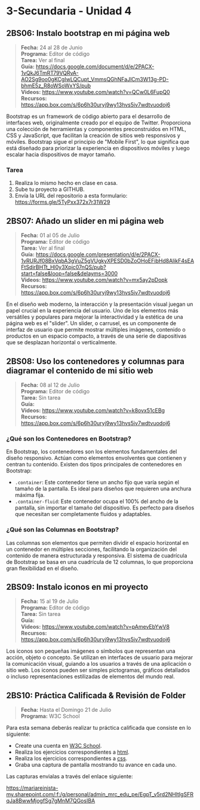 # 3-Secundaria - Unidad 4

## 2BS06: Instalo bootstrap en mi página web

> <i class="bi bi-calendar"></i> **Fecha:** 24 al 28 de Junio<br><i class="bi bi-laptop"></i> **Programa:** Editor de código<br><i class="bi bi-clipboard-check"></i> **Tarea:** Ver al final<br> <i class="bi bi-card-checklist"></i> **Guía:** https://docs.google.com/document/d/e/2PACX-1vQkJ6TmRT79VQRvA-AO2Sg9oo0gKCgIwLQCupt_VmmsQGhNFaJlCm3W13g-PD-bhmE5z_R8oWSoWxYS/pub <br><i class="bi bi-youtube txt-red"></i> **Videos:** https://www.youtube.com/watch?v=QCw0L6FupQ0<br><i class="bi bi-files"></i> **Recursos:** https://app.box.com/s/6p6h30uryj9wy13hvs5iv7wdtvuodoj6

Bootstrap es un framework de código abierto para el desarrollo de interfaces web, originalmente creado por el equipo de Twitter. Proporciona una colección de herramientas y componentes preconstruidos en HTML, CSS y JavaScript, que facilitan la creación de sitios web responsivos y móviles. Bootstrap sigue el principio de "Mobile First", lo que significa que está diseñado para priorizar la experiencia en dispositivos móviles y luego escalar hacia dispositivos de mayor tamaño.

### Tarea

1. Realiza lo mismo hecho en clase en casa.
2. Sube tu proyecto a GITHUB.
3. Envía la URL del repositorio a esta formulario: https://forms.gle/5TyPxx372x7r31W29

## 2BS07: Añado un slider en mi página web

> <i class="bi bi-calendar"></i> **Fecha:** 01 al 05 de Julio<br><i class="bi bi-laptop"></i> **Programa:** Editor de código<br><i class="bi bi-clipboard-check"></i> **Tarea:** Ver al final<br> <i class="bi bi-card-checklist"></i> **Guía:** https://docs.google.com/presentation/d/e/2PACX-1vRURJf08BxVqbA3gVuZ5gVUgkyXPESD0bZoOHoEFibHd8AlikF4sEAFtSdirBHTt_Hl0y3Xpjc07nQS/pub?start=false&loop=false&delayms=3000 <br><i class="bi bi-youtube txt-red"></i> **Videos:** https://www.youtube.com/watch?v=mx5ay2pDopk<br><i class="bi bi-files"></i> **Recursos:** https://app.box.com/s/6p6h30uryj9wy13hvs5iv7wdtvuodoj6

En el diseño web moderno, la interacción y la presentación visual juegan un papel crucial en la experiencia del usuario. Uno de los elementos más versátiles y populares para mejorar la interactividad y la estética de una página web es el "slider". Un slider, o carrusel, es un componente de interfaz de usuario que permite mostrar múltiples imágenes, contenido o productos en un espacio compacto, a través de una serie de diapositivas que se desplazan horizontal o verticalmente.


## 2BS08: Uso los contenedores y columnas para diagramar el contenido de mi sitio web

> <i class="bi bi-calendar"></i> **Fecha:** 08 al 12 de Julio<br><i class="bi bi-laptop"></i> **Programa:** Editor de código<br><i class="bi bi-clipboard-check"></i> **Tarea:** Sin tarea<br> <i class="bi bi-card-checklist"></i> **Guía:**  <br><i class="bi bi-youtube txt-red"></i> **Videos:** https://www.youtube.com/watch?v=k8ovx51cEBg<br><i class="bi bi-files"></i> **Recursos:** https://app.box.com/s/6p6h30uryj9wy13hvs5iv7wdtvuodoj6

### ¿Qué son los Contenedores en Bootstrap?

En Bootstrap, los contenedores son los elementos fundamentales del diseño responsivo. Actúan como elementos envolventes que contienen y centran tu contenido. Existen dos tipos principales de contenedores en Bootstrap:

- <code>.container</code>: Este contenedor tiene un ancho fijo que varía según el tamaño de la pantalla. Es ideal para diseños que requieren una anchura máxima fija.
- <code>.container-fluid</code>: Este contenedor ocupa el 100% del ancho de la pantalla, sin importar el tamaño del dispositivo. Es perfecto para diseños que necesitan ser completamente fluidos y adaptables.

### ¿Qué son las Columnas en Bootstrap?

Las columnas son elementos que permiten dividir el espacio horizontal en un contenedor en múltiples secciones, facilitando la organización del contenido de manera estructurada y responsiva. El sistema de cuadrícula de Bootstrap se basa en una cuadrícula de 12 columnas, lo que proporciona gran flexibilidad en el diseño.

## 2BS09: Instalo iconos en mi proyecto

> <i class="bi bi-calendar"></i> **Fecha:** 15 al 19 de Julio<br><i class="bi bi-laptop"></i> **Programa:** Editor de código<br><i class="bi bi-clipboard-check"></i> **Tarea:** Sin tarea<br> <i class="bi bi-card-checklist"></i> **Guía:**  <br><i class="bi bi-youtube txt-red"></i> **Videos:** https://www.youtube.com/watch?v=pAmevEbYwV8<br><i class="bi bi-files"></i> **Recursos:** https://app.box.com/s/6p6h30uryj9wy13hvs5iv7wdtvuodoj6

Los iconos son pequeñas imágenes o símbolos que representan una acción, objeto o concepto. Se utilizan en interfaces de usuario para mejorar la comunicación visual, guiando a los usuarios a través de una aplicación o sitio web. Los iconos pueden ser simples pictogramas, gráficos detallados o incluso representaciones estilizadas de elementos del mundo real.

## 2BS10: Práctica Calificada & Revisión de Folder

> <i class="bi bi-calendar"></i> **Fecha:** Hasta el Domingo 21 de Julio<br><i class="bi bi-laptop"></i> **Programa:** W3C School

Para esta semana deberás realizar tu práctica calificada que consiste en lo siguiente:

- Create una cuenta en [W3C School](https://profile.w3schools.com/signup).
- Realiza los ejercicios correspondientes a [html](https://www.w3schools.com/html/exercise.asp).
- Realiza los ejercicios correspondientes a [css](https://www.w3schools.com/css/exercise.asp).
- Graba una captura de pantalla mostrando tu avance en cada uno.

Las capturas envialas a través del enlace siguiente:

https://mariareinista-my.sharepoint.com/:f:/g/personal/admin_mrc_edu_pe/EgpT_v5rd2NHltIgSFRqJa8BwwMjogfSg7gMnM7QGosIBA
